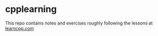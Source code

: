 # cpplearning
This repo contains notes and exercises roughly following the lessons at [learncpp.com](https://www.learncpp.com/)